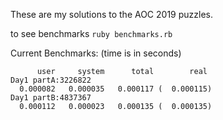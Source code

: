 These are my solutions to the AOC 2019 puzzles.

to see benchmarks `ruby benchmarks.rb`

Current Benchmarks: (time is in seconds)
```
      user     system      total        real
Day1 partA:3226822
  0.000082   0.000035   0.000117 (  0.000115)
Day1 partB:4837367
  0.000112   0.000023   0.000135 (  0.000135)
```
